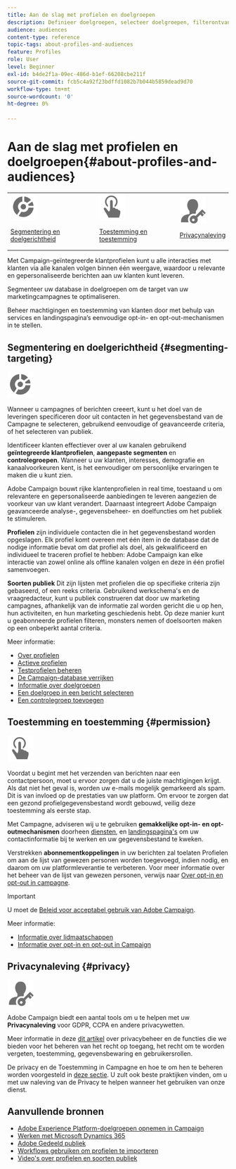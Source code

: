 ```yaml
---
title: Aan de slag met profielen en doelgroepen
description: Definieer doelgroepen, selecteer doelgroepen, filterontvangers, verzamel gegevens en updateprofielen.
audience: audiences
content-type: reference
topic-tags: about-profiles-and-audiences
feature: Profiles
role: User
level: Beginner
exl-id: b4de2f1a-09ec-486d-b1ef-66208cbe211f
source-git-commit: fcb5c4a92f23bdffd1082b7b044b5859dead9d70
workflow-type: tm+mt
source-wordcount: '0'
ht-degree: 0%

---
```


# Aan de slag met profielen en doelgroepen{#about-profiles-and-audiences}

<table>
<tr>
<td><img src="assets/do-not-localize/icon_segment.svg" width="60px"><p><a href="#segmenting-targeting">Segmentering en doelgerichtheid</a></p></td>
<td><img src="assets/do-not-localize/icon_permission.svg" width="60px"><p><a href="#permission">Toestemming en toestemming</a></p></td>
<td><img src="assets/do-not-localize/icon_privacy.svg" width="60px"><p><a href="#privacy">Privacynaleving</a></p></td></tr>
</table>

Met Campaign-geïntegreerde klantprofielen kunt u alle interacties met klanten via alle kanalen volgen binnen één weergave, waardoor u relevante en gepersonaliseerde berichten aan uw klanten kunt leveren.

Segmenteer uw database in doelgroepen om de target van uw marketingcampagnes te optimaliseren.

Beheer machtigingen en toestemming van klanten door met behulp van services en landingspagina’s eenvoudige opt-in- en opt-out-mechanismen in te stellen.

## Segmentering en doelgerichtheid {#segmenting-targeting}

<img src="assets/do-not-localize/icon_segment.svg" width="60px">

Wanneer u campagnes of berichten creeert, kunt u het doel van de leveringen specificeren door uit contacten in het gegevensbestand van de Campagne te selecteren, gebruikend eenvoudige of geavanceerde criteria, of het selecteren van publiek.

Identificeer klanten effectiever over al uw kanalen gebruikend **geïntegreerde klantprofielen**, **aangepaste segmenten** en **controlegroepen**. Wanneer u uw klanten, interesses, demografie en kanaalvoorkeuren kent, is het eenvoudiger om persoonlijke ervaringen te maken die u kunt zien.

Adobe Campaign bouwt rijke klantenprofielen in real time, toestaand u om relevantere en gepersonaliseerde aanbiedingen te leveren aangezien de voorkeur van uw klant verandert. Daarnaast integreert Adobe Campaign geavanceerde analyse-, gegevensbeheer- en doelfuncties om het publiek te stimuleren.

**Profielen** zijn individuele contacten die in het gegevensbestand worden opgeslagen. Elk profiel komt overeen met één item in de database dat de nodige informatie bevat om dat profiel als doel, als gekwalificeerd en individueel te traceren profiel te hebben: Adobe Campaign kan elke interactie van zowel online als offline kanalen volgen en deze in één profiel samenvoegen.

**Soorten publiek** Dit zijn lijsten met profielen die op specifieke criteria zijn gebaseerd, of een reeks criteria. Gebruikend werkschema&#39;s en de vraagredacteur, kunt u publiek construeren dat door uw marketing campagnes, afhankelijk van de informatie zal worden gericht die u op hen, hun activiteiten, en hun marketing geschiedenis hebt. Op deze manier kunt u geabonneerde profielen filteren, monsters nemen of doelsoorten maken op een onbeperkt aantal criteria.

Meer informatie:

* [Over profielen](../../audiences/using/about-profiles.md)
* [Actieve profielen](../../audiences/using/active-profiles.md)
* [Testprofielen beheren](../../audiences/using/managing-test-profiles.md)
* [De Campaign-database verrijken](../../audiences/using/enriching-campaign-database.md)
* [Informatie over doelgroepen](../../audiences/using/about-audiences.md)
* [Een doelgroep in een bericht selecteren](../../audiences/using/selecting-an-audience-in-a-message.md)
* [Een controlegroep toevoegen](../../sending/using/control-group.md)

## Toestemming en toestemming {#permission}

<img src="assets/do-not-localize/icon_permission.svg"  width="60px">

Voordat u begint met het verzenden van berichten naar een contactpersoon, moet u ervoor zorgen dat u de juiste machtigingen krijgt. Als dat niet het geval is, worden uw e-mails mogelijk gemarkeerd als spam. Dit is van invloed op de prestaties van uw platform. Om ervoor te zorgen dat een gezond profielgegevensbestand wordt gebouwd, veilig deze toestemming als eerste stap.

Met Campagne, adviseren wij u te gebruiken **gemakkelijke opt-in- en opt-outmechanismen** doorheen [diensten](../../audiences/using/creating-a-service.md), en [landingspagina&#39;s](../../channels/using/getting-started-with-landing-pages.md) om uw contactinformatie bij te werken en uw gegevensbestand te kweken.

Verstrekken **abonnementkoppelingen** in uw berichten zal toelaten Profielen om aan de lijst van gewezen personen worden toegevoegd, indien nodig, en daarom om uw platformleverantie te verbeteren. Voor meer informatie over het beheer van de lijst van gewezen personen, verwijs naar [Over opt-in en opt-out in campagne](../../audiences/using/about-opt-in-and-opt-out-in-campaign.md).

>[!IMPORTANT]
>
>U moet de [Beleid voor acceptabel gebruik van Adobe Campaign](https://www.adobe.com/legal/terms/aup.html).

Meer informatie:

* [Informatie over lidmaatschappen](../../audiences/using/about-subscriptions.md)
* [Informatie over opt-in en opt-out in Campaign](../../audiences/using/about-opt-in-and-opt-out-in-campaign.md)

## Privacynaleving {#privacy}

<img src="assets/do-not-localize/icon_privacy.svg" width="60px">

Adobe Campaign biedt een aantal tools om u te helpen met uw **Privacynaleving** voor GDPR, CCPA en andere privacywetten.

Meer informatie in deze [dit artikel](https://helpx.adobe.com/nl/campaign/kb/campaign-privacy.html) over privacybeheer en de functies die we bieden voor het beheren van het recht op toegang, het recht om te worden vergeten, toestemming, gegevensbewaring en gebruikersrollen.

De privacy en de Toestemming in Campagne en hoe te om hen te beheren worden voorgesteld in [deze sectie](../../start/using/privacy.md). U zult ook beste praktijken vinden, om u met uw naleving van de Privacy te helpen wanneer het gebruiken van onze dienst.

## Aanvullende bronnen

* [Adobe Experience Platform-doelgroepen opnemen in Campaign](../../integrating/using/ingest-aep-data.md)
* [Werken met Microsoft Dynamics 365](../../integrating/using/d365-acs-get-started.md)
* [Adobe Gedeeld publiek](../../integrating/using/sharing-audiences-with-audience-manager-or-people-core-service.md)
* [Workflows gebruiken om profielen te importeren](../../automating/using/creating-import-workflow-templates.md)
* [Video&#39;s over profielen en soorten publiek](https://experienceleague.adobe.com/docs/campaign-standard-learn/tutorials/profiles-and-audiences/creating-profiles-and-audiences.html)
